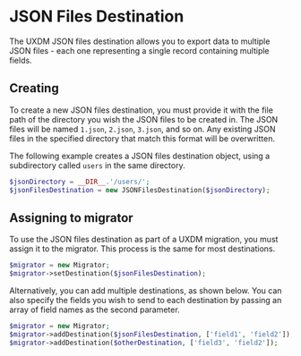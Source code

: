 # JSON Files Destination

The UXDM JSON files destination allows you to export data to multiple JSON files - each one representing a single record containing multiple fields.

## Creating

To create a new JSON files destination, you must provide it with the file path of the directory you wish the JSON files to be created in. 
The JSON files will be named `1.json`, `2.json`, `3.json`, and so on. Any existing JSON files in the specified directory that match this format will 
be overwritten.

The following example creates a JSON files destination object, using a subdirectory called `users` in the same directory.

```php
$jsonDirectory = __DIR__.'/users/';
$jsonFilesDestination = new JSONFilesDestination($jsonDirectory);
```

## Assigning to migrator

To use the JSON files destination as part of a UXDM migration, you must assign it to the migrator. This process is the same for most destinations.

```php
$migrator = new Migrator;
$migrator->setDestination($jsonFilesDestination);
```

Alternatively, you can add multiple destinations, as shown below. You can also specify the fields you wish to send to each destination by 
passing an array of field names as the second parameter.

```php
$migrator = new Migrator;
$migrator->addDestination($jsonFilesDestination, ['field1', 'field2']);
$migrator->addDestination($otherDestination, ['field3', 'field2']);
```